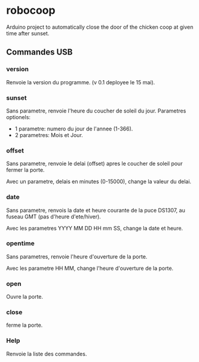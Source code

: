 # robocoop

Arduino project to automatically close the door of the chicken coop at given time after sunset.


## Commandes USB

### version
Renvoie la version du programme. (v 0.1 deployee le 15 mai).

### sunset
Sans parametre, renvoie l'heure du coucher de soleil du jour.
Parametres optionels:
* 1 parametre: numero du jour de l'annee (1-366).
* 2 parametres: Mois et Jour.


### offset
Sans parametre, renvoie le delai (offset) apres le coucher de soleil pour fermer la porte.

Avec un parametre, delais en minutes (0-15000), change la valeur du delai.

### date
Sans parametre, renvois la date et heure courante de la puce DS1307, au fuseau GMT (pas d'heure d'ete/hiver).

Avec les parametres YYYY MM DD HH mm SS, change la date et heure.


### opentime
Sans parametres, renvoie l'heure d'ouverture de la porte.

Avec les parametre HH MM, change l'heure d'ouverture de la porte.

### open
Ouvre la porte.

### close 
ferme la porte.

### Help
Renvoie la liste des commandes.

